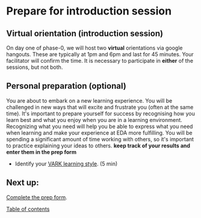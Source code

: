 # Prepare for introduction session

## Virtual orientation (introduction session)
On day one of phase-0, we will host two **virtual** orientations via google hangouts. These are typically at 1pm and 6pm and last for 45 minutes. Your facilitator will confirm the time. It is necessary to participate in **either** of the sessions, but not both.

## Personal preparation (optional)
You are about to embark on a new learning experience. You will be challenged in new ways that will excite and frustrate you (often at the same time). It's important to prepare yourself for success by recognising how you learn best and what you enjoy when you are in a learning environment. Recognizing what you need will help you be able to express what you need when learning and make your experience at EDA more fulfilling. You will be spending a significant amount of time working with others, so it's important to practice explaining your ideas to others. **keep track of your results and enter them in the prep form**

- Identify your
<a href="http://www.vark-learn.com/english/page.asp?p=questionnaire" target="_blank">VARK learning style</a>. (5 min)

## Next up:
<a href="https://docs.google.com/forms/d/1-MW9w5sHtyWZCoFFyDoIqFU8xgDClGIQug2ufACy0-4/viewform" target="_blank">Complete the prep form</a>. <br>

[Table of contents](../README.md)



